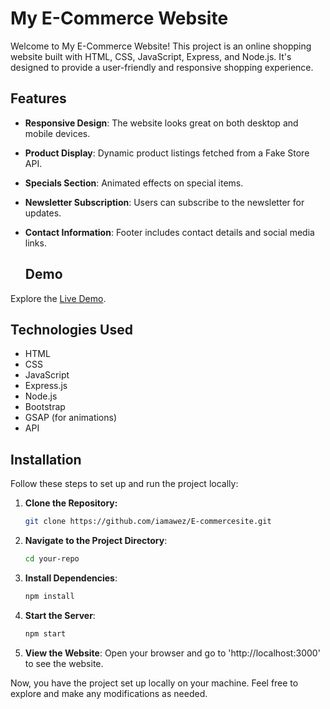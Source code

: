 # My E-Commerce Website

Welcome to My E-Commerce Website! This project is an online shopping website built with HTML, CSS, JavaScript, Express, and Node.js. It's designed to provide a user-friendly and responsive shopping experience.

## Features

- **Responsive Design**: The website looks great on both desktop and mobile devices.
- **Product Display**: Dynamic product listings fetched from a Fake Store API.
- **Specials Section**: Animated effects on special items.
- **Newsletter Subscription**: Users can subscribe to the newsletter for updates.
- **Contact Information**: Footer includes contact details and social media links.


  ## Demo

Explore the [Live Demo](https://e-commercesite-wcrr.onrender.com/).


## Technologies Used

- HTML
- CSS
- JavaScript
- Express.js
- Node.js
- Bootstrap
- GSAP (for animations)
- API

## Installation

Follow these steps to set up and run the project locally:

1. **Clone the Repository:**
   ```sh
   git clone https://github.com/iamawez/E-commercesite.git

1. **Navigate to the Project Directory**:
   ```sh
   cd your-repo
   
2. **Install Dependencies**:
   ```sh
   npm install

3. **Start the Server**:
   ```sh
   npm start

4. **View the Website**:
Open your browser and go to 'http://localhost:3000' to see the website.

Now, you have the project set up locally on your machine. Feel free to explore and make any modifications as needed.
